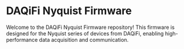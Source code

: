 # DAQiFi Nyquist Firmware

Welcome to the DAQiFi Nyquist Firmware repository! This firmware is designed for the Nyquist series of devices from DAQiFi, enabling high-performance data acquisition and communication.
